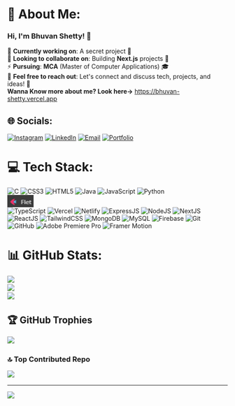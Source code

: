 # 💫 About Me:

### Hi, I'm **Bhuvan Shetty**! 👋

🔭 **Currently working on**: A secret project 🤫<br> 👯 **Looking to collaborate on**: Building **Next.js** projects 🚀<br> ⚡ **Pursuing**: **MCA** (Master of Computer Applications) 🎓<br> 💬 **Feel free to reach out**: Let's connect and discuss tech, projects, and ideas! 💬 <br> **Wanna Know more about me? Look here->** https://bhuvan-shetty.vercel.app

## 🌐 Socials:
[![Instagram](https://img.shields.io/badge/Instagram-%23E4405F.svg?logo=Instagram&logoColor=white)](https://www.instagram.com/_.bhuvanshetty._/)
[![LinkedIn](https://img.shields.io/badge/LinkedIn-%230077B5.svg?logo=linkedin&logoColor=white)](https://www.linkedin.com/in/bhuvan-shetty/)
[![Email](https://img.shields.io/badge/Email-D14836?logo=gmail&logoColor=white)](mailto:bhuvanshetty2018@gmail)
[![Portfolio](https://img.shields.io/badge/%20Portfolio-%23FFA500.svg?logo=Firefox&logoColor=white)](https://bhuvan-shetty.vercel.app)

# 💻 Tech Stack:
![C](https://img.shields.io/badge/c-%2300599C.svg?style=for-the-badge&logo=c&logoColor=white) ![CSS3](https://img.shields.io/badge/css3-%231572B6.svg?style=for-the-badge&logo=css3&logoColor=white) ![HTML5](https://img.shields.io/badge/html5-%23E34F26.svg?style=for-the-badge&logo=html5&logoColor=white) ![Java](https://img.shields.io/badge/java-%23ED8B00.svg?style=for-the-badge&logo=openjdk&logoColor=white) ![JavaScript](https://img.shields.io/badge/javascript-%23323330.svg?style=for-the-badge&logo=javascript&logoColor=%23F7DF1E) ![Python](https://img.shields.io/badge/python-3670A0?style=for-the-badge&logo=python&logoColor=ffdd54) <img src="https://raw.githubusercontent.com/bhuvan2018/bhuvan2018/main/assets/flet-logo-resized.png" alt="Flet Logo" style="width: 60px; height: 28px; display: block;"> ![TypeScript](https://img.shields.io/badge/typescript-%23007ACC.svg?style=for-the-badge&logo=typescript&logoColor=white) ![Vercel](https://img.shields.io/badge/vercel-%23000000.svg?style=for-the-badge&logo=vercel&logoColor=white) ![Netlify](https://img.shields.io/badge/netlify-%23000000.svg?style=for-the-badge&logo=netlify&logoColor=#00C7B7) ![ExpressJS](https://img.shields.io/badge/express.js-%23404d59.svg?style=for-the-badge&logo=express&logoColor=%2361DAFB) ![NodeJS](https://img.shields.io/badge/node.js-6DA55F?style=for-the-badge&logo=node.js&logoColor=white) ![NextJS](https://img.shields.io/badge/Next-black?style=for-the-badge&logo=next.js&logoColor=white) ![ReactJS](https://img.shields.io/badge/react-%2320232a.svg?style=for-the-badge&logo=react&logoColor=%2361DAFB) ![TailwindCSS](https://img.shields.io/badge/tailwindcss-%2338B2AC.svg?style=for-the-badge&logo=tailwind-css&logoColor=white) ![MongoDB](https://img.shields.io/badge/MongoDB-%234ea94b.svg?style=for-the-badge&logo=mongodb&logoColor=white) ![MySQL](https://img.shields.io/badge/mysql-4479A1.svg?style=for-the-badge&logo=mysql&logoColor=white) ![Firebase](https://img.shields.io/badge/firebase-%23FFCA28.svg?style=for-the-badge&logo=firebase&logoColor=white) ![Git](https://img.shields.io/badge/git-%23F05033.svg?style=for-the-badge&logo=git&logoColor=white) ![GitHub](https://img.shields.io/badge/github-%23121011.svg?style=for-the-badge&logo=github&logoColor=white) ![Adobe Premiere Pro](https://img.shields.io/badge/Adobe%20Premiere%20Pro-9999FF.svg?style=for-the-badge&logo=Adobe%20Premiere%20Pro&logoColor=white) ![Framer Motion](https://img.shields.io/badge/Framer%20Motion-FF3366.svg?style=for-the-badge&logo=Framer%20Motion&logoColor=white)



 


# 📊 GitHub Stats:
![](https://github-readme-stats.vercel.app/api?username=bhuvan2018&theme=dark&hide_border=false&include_all_commits=true&count_private=true)<br/>
![](https://github-readme-streak-stats.herokuapp.com/?user=bhuvan2018&theme=dark&hide_border=false)<br/>
![](https://github-readme-stats.vercel.app/api/top-langs/?username=bhuvan2018&theme=dark&hide_border=false&include_all_commits=true&count_private=true&layout=compact)

## 🏆 GitHub Trophies
![](https://github-profile-trophy.vercel.app/?username=bhuvan2018&theme=radical&no-frame=false&no-bg=true&margin-w=4)

### 🔝 Top Contributed Repo
![](https://github-contributor-stats.vercel.app/api?username=bhuvan2018&limit=5&theme=dark&combine_all_yearly_contributions=true)

---
[![](https://visitcount.itsvg.in/api?id=bhuvan2018&icon=0&color=0)](https://visitcount.itsvg.in)
